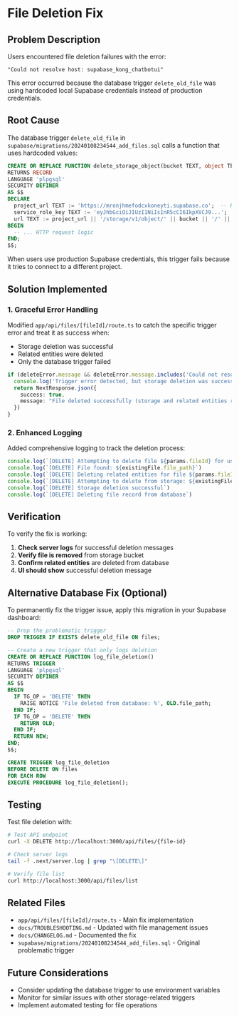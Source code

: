 # File Deletion Fix

## Problem Description

Users encountered file deletion failures with the error:
```
"Could not resolve host: supabase_kong_chatbotui"
```

This error occurred because the database trigger `delete_old_file` was using hardcoded local Supabase credentials instead of production credentials.

## Root Cause

The database trigger `delete_old_file` in `supabase/migrations/20240108234544_add_files.sql` calls a function that uses hardcoded values:

```sql
CREATE OR REPLACE FUNCTION delete_storage_object(bucket TEXT, object TEXT, OUT status INT, OUT content TEXT)
RETURNS RECORD
LANGUAGE 'plpgsql'
SECURITY DEFINER
AS $$
DECLARE
  project_url TEXT := 'https://mronjhmefodcxkoneyti.supabase.co';  -- Hardcoded!
  service_role_key TEXT := 'eyJhbGciOiJIUzI1NiIsInR5cCI6IkpXVCJ9...';  -- Hardcoded!
  url TEXT := project_url || '/storage/v1/object/' || bucket || '/' || object;
BEGIN
  -- ... HTTP request logic
END;
$$;
```

When users use production Supabase credentials, this trigger fails because it tries to connect to a different project.

## Solution Implemented

### 1. Graceful Error Handling

Modified `app/api/files/[fileId]/route.ts` to catch the specific trigger error and treat it as success when:
- Storage deletion was successful
- Related entities were deleted
- Only the database trigger failed

```typescript
if (deleteError.message && deleteError.message.includes('Could not resolve host: supabase_kong_chatbotui')) {
  console.log('Trigger error detected, but storage deletion was successful. Treating as success.')
  return NextResponse.json({
    success: true,
    message: "File deleted successfully (storage and related entities removed)"
  })
}
```

### 2. Enhanced Logging

Added comprehensive logging to track the deletion process:

```typescript
console.log(`[DELETE] Attempting to delete file ${params.fileId} for user ${profile.user_id}`)
console.log(`[DELETE] File found: ${existingFile.file_path}`)
console.log(`[DELETE] Deleting related entities for file ${params.fileId}`)
console.log(`[DELETE] Attempting to delete from storage: ${existingFile.file_path}`)
console.log(`[DELETE] Storage deletion successful`)
console.log(`[DELETE] Deleting file record from database`)
```

## Verification

To verify the fix is working:

1. **Check server logs** for successful deletion messages
2. **Verify file is removed** from storage bucket
3. **Confirm related entities** are deleted from database
4. **UI should show** successful deletion message

## Alternative Database Fix (Optional)

To permanently fix the trigger issue, apply this migration in your Supabase dashboard:

```sql
-- Drop the problematic trigger
DROP TRIGGER IF EXISTS delete_old_file ON files;

-- Create a new trigger that only logs deletion
CREATE OR REPLACE FUNCTION log_file_deletion()
RETURNS TRIGGER
LANGUAGE 'plpgsql'
SECURITY DEFINER
AS $$
BEGIN
  IF TG_OP = 'DELETE' THEN
    RAISE NOTICE 'File deleted from database: %', OLD.file_path;
  END IF;
  IF TG_OP = 'DELETE' THEN
    RETURN OLD;
  END IF;
  RETURN NEW;
END;
$$;

CREATE TRIGGER log_file_deletion
BEFORE DELETE ON files
FOR EACH ROW
EXECUTE PROCEDURE log_file_deletion();
```

## Testing

Test file deletion with:

```bash
# Test API endpoint
curl -X DELETE http://localhost:3000/api/files/{file-id}

# Check server logs
tail -f .next/server.log | grep "\[DELETE\]"

# Verify file list
curl http://localhost:3000/api/files/list
```

## Related Files

- `app/api/files/[fileId]/route.ts` - Main fix implementation
- `docs/TROUBLESHOOTING.md` - Updated with file management issues
- `docs/CHANGELOG.md` - Documented the fix
- `supabase/migrations/20240108234544_add_files.sql` - Original problematic trigger

## Future Considerations

- Consider updating the database trigger to use environment variables
- Monitor for similar issues with other storage-related triggers
- Implement automated testing for file operations 